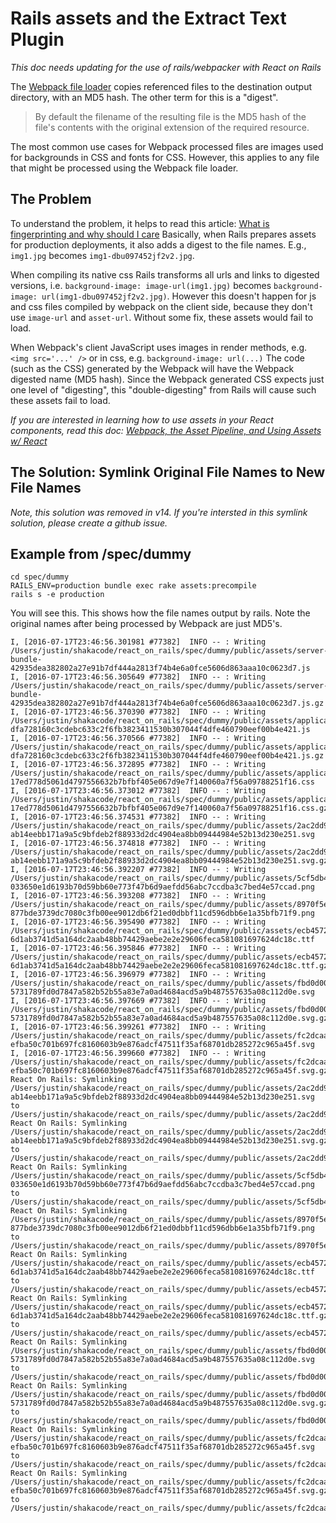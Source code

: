 # Rails assets and the Extract Text Plugin

*This doc needs updating for the use of rails/webpacker with React on Rails*

The [Webpack file loader](https://github.com/webpack/file-loader) copies referenced files to
the destination output directory, with an MD5 hash. The other term for this is a "digest".

> By default the filename of the resulting file is the MD5 hash of the file's contents with
the original extension of the required resource.

The most common use cases for Webpack processed files are images used for backgrounds in
CSS and fonts for CSS. However, this applies to any file that might be processed using the
Webpack file loader.

## The Problem
To understand the problem, it helps to read this article:
[What is fingerprinting and why should I care](http://guides.rubyonrails.org/asset_pipeline.html#what-is-fingerprinting-and-why-should-i-care-questionmark)
Basically, when Rails prepares assets for production deployments, it also adds a digest
to the file names. E.g., `img1.jpg` becomes `img1-dbu097452jf2v2.jpg`.

When compiling its native css Rails transforms all urls and links to digested
versions, i.e. `background-image: image-url(img1.jpg)` becomes
`background-image: url(img1-dbu097452jf2v2.jpg)`. However this doesn't happen for js and
css files compiled by webpack on the client side, because they don't use
`image-url` and `asset-url`. Without some fix, these assets would fail to load.

When Webpack's client JavaScript uses images in render methods, e.g. `<img src='...' />` or
in css, e.g. `background-image: url(...)` The code (such as the CSS) generated by the Webpack
will have the Webpack digested name (MD5 hash). Since the Webpack generated CSS expects
just one level of "digesting", this "double-digesting" from Rails will cause such these assets
fail to load.

_If you are interested in learning how to use assets in your React components, read this doc: [Webpack, the Asset Pipeline, and Using Assets w/ React](https://www.shakacode.com/react-on-rails/docs/outdated/rails-assets-relative-paths)_

## The Solution: Symlink Original File Names to New File Names
_Note, this solution was removed in v14. If you're intersted in this symlink solution, please create
a github issue._

## Example from /spec/dummy

```
cd spec/dummy
RAILS_ENV=production bundle exec rake assets:precompile
rails s -e production
```

You will see this. This shows how the file names output by rails. Note the original names after
being processed by Webpack are just MD5's.

```
I, [2016-07-17T23:46:56.301981 #77382]  INFO -- : Writing /Users/justin/shakacode/react_on_rails/spec/dummy/public/assets/server-bundle-42935dea382802a27e91b7df444a2813f74b4e6a0fce5606d863aaa10c0623d7.js
I, [2016-07-17T23:46:56.305649 #77382]  INFO -- : Writing /Users/justin/shakacode/react_on_rails/spec/dummy/public/assets/server-bundle-42935dea382802a27e91b7df444a2813f74b4e6a0fce5606d863aaa10c0623d7.js.gz
I, [2016-07-17T23:46:56.370390 #77382]  INFO -- : Writing /Users/justin/shakacode/react_on_rails/spec/dummy/public/assets/application_static-dfa728160c3cdebc633c2f6fb3823411530b307044f4dfe460790eef00b4e421.js
I, [2016-07-17T23:46:56.370566 #77382]  INFO -- : Writing /Users/justin/shakacode/react_on_rails/spec/dummy/public/assets/application_static-dfa728160c3cdebc633c2f6fb3823411530b307044f4dfe460790eef00b4e421.js.gz
I, [2016-07-17T23:46:56.372895 #77382]  INFO -- : Writing /Users/justin/shakacode/react_on_rails/spec/dummy/public/assets/application_static-17ed778d5061d4797556632b7bfbf405e067d9e7f140060a7f56a09788251f16.css
I, [2016-07-17T23:46:56.373012 #77382]  INFO -- : Writing /Users/justin/shakacode/react_on_rails/spec/dummy/public/assets/application_static-17ed778d5061d4797556632b7bfbf405e067d9e7f140060a7f56a09788251f16.css.gz
I, [2016-07-17T23:46:56.374531 #77382]  INFO -- : Writing /Users/justin/shakacode/react_on_rails/spec/dummy/public/assets/2ac2dd94f9b7e54292f6d051f1e4e756-ab14eebb171a9a5c9bfdeb2f88933d2dc4904ea8bb09444984e52b13d230e251.svg
I, [2016-07-17T23:46:56.374818 #77382]  INFO -- : Writing /Users/justin/shakacode/react_on_rails/spec/dummy/public/assets/2ac2dd94f9b7e54292f6d051f1e4e756-ab14eebb171a9a5c9bfdeb2f88933d2dc4904ea8bb09444984e52b13d230e251.svg.gz
I, [2016-07-17T23:46:56.392207 #77382]  INFO -- : Writing /Users/justin/shakacode/react_on_rails/spec/dummy/public/assets/5cf5db49df178f9357603f945752a1ef-033650e1d6193b70d59bb60e773f47b6d9aefdd56abc7ccdba3c7bed4e57ccad.png
I, [2016-07-17T23:46:56.393208 #77382]  INFO -- : Writing /Users/justin/shakacode/react_on_rails/spec/dummy/public/assets/8970f5e1e92aea933b502a2d73976b76-877bde3739dc7080c3fb00ee9012db6f21ed0dbbf11cd596dbb6e1a35bfb71f9.png
I, [2016-07-17T23:46:56.395490 #77382]  INFO -- : Writing /Users/justin/shakacode/react_on_rails/spec/dummy/public/assets/ecb4572a5e478b107dfcb60c16a7eefa-6d1ab3741d5a164dc2aab48bb74429aebe2e2e29606feca581081697624dc18c.ttf
I, [2016-07-17T23:46:56.395846 #77382]  INFO -- : Writing /Users/justin/shakacode/react_on_rails/spec/dummy/public/assets/ecb4572a5e478b107dfcb60c16a7eefa-6d1ab3741d5a164dc2aab48bb74429aebe2e2e29606feca581081697624dc18c.ttf.gz
I, [2016-07-17T23:46:56.396979 #77382]  INFO -- : Writing /Users/justin/shakacode/react_on_rails/spec/dummy/public/assets/fbd0d00cc9b670f05c17893a40da08d0-5731789fd0d7847a582b52b55a83e7a0ad4684acd5a9b487557635a08c112d0e.svg
I, [2016-07-17T23:46:56.397669 #77382]  INFO -- : Writing /Users/justin/shakacode/react_on_rails/spec/dummy/public/assets/fbd0d00cc9b670f05c17893a40da08d0-5731789fd0d7847a582b52b55a83e7a0ad4684acd5a9b487557635a08c112d0e.svg.gz
I, [2016-07-17T23:46:56.399261 #77382]  INFO -- : Writing /Users/justin/shakacode/react_on_rails/spec/dummy/public/assets/fc2dcaaf2057331ff76c5d37e1aa7056-efba50c701b697fc8160603b9e876adcf47511f35af68701db285272c965a45f.svg
I, [2016-07-17T23:46:56.399660 #77382]  INFO -- : Writing /Users/justin/shakacode/react_on_rails/spec/dummy/public/assets/fc2dcaaf2057331ff76c5d37e1aa7056-efba50c701b697fc8160603b9e876adcf47511f35af68701db285272c965a45f.svg.gz
React On Rails: Symlinking /Users/justin/shakacode/react_on_rails/spec/dummy/public/assets/2ac2dd94f9b7e54292f6d051f1e4e756-ab14eebb171a9a5c9bfdeb2f88933d2dc4904ea8bb09444984e52b13d230e251.svg to /Users/justin/shakacode/react_on_rails/spec/dummy/public/assets/2ac2dd94f9b7e54292f6d051f1e4e756.svg
React On Rails: Symlinking /Users/justin/shakacode/react_on_rails/spec/dummy/public/assets/2ac2dd94f9b7e54292f6d051f1e4e756-ab14eebb171a9a5c9bfdeb2f88933d2dc4904ea8bb09444984e52b13d230e251.svg.gz to /Users/justin/shakacode/react_on_rails/spec/dummy/public/assets/2ac2dd94f9b7e54292f6d051f1e4e756.svg.gz
React On Rails: Symlinking /Users/justin/shakacode/react_on_rails/spec/dummy/public/assets/5cf5db49df178f9357603f945752a1ef-033650e1d6193b70d59bb60e773f47b6d9aefdd56abc7ccdba3c7bed4e57ccad.png to /Users/justin/shakacode/react_on_rails/spec/dummy/public/assets/5cf5db49df178f9357603f945752a1ef.png
React On Rails: Symlinking /Users/justin/shakacode/react_on_rails/spec/dummy/public/assets/8970f5e1e92aea933b502a2d73976b76-877bde3739dc7080c3fb00ee9012db6f21ed0dbbf11cd596dbb6e1a35bfb71f9.png to /Users/justin/shakacode/react_on_rails/spec/dummy/public/assets/8970f5e1e92aea933b502a2d73976b76.png
React On Rails: Symlinking /Users/justin/shakacode/react_on_rails/spec/dummy/public/assets/ecb4572a5e478b107dfcb60c16a7eefa-6d1ab3741d5a164dc2aab48bb74429aebe2e2e29606feca581081697624dc18c.ttf to /Users/justin/shakacode/react_on_rails/spec/dummy/public/assets/ecb4572a5e478b107dfcb60c16a7eefa.ttf
React On Rails: Symlinking /Users/justin/shakacode/react_on_rails/spec/dummy/public/assets/ecb4572a5e478b107dfcb60c16a7eefa-6d1ab3741d5a164dc2aab48bb74429aebe2e2e29606feca581081697624dc18c.ttf.gz to /Users/justin/shakacode/react_on_rails/spec/dummy/public/assets/ecb4572a5e478b107dfcb60c16a7eefa.ttf.gz
React On Rails: Symlinking /Users/justin/shakacode/react_on_rails/spec/dummy/public/assets/fbd0d00cc9b670f05c17893a40da08d0-5731789fd0d7847a582b52b55a83e7a0ad4684acd5a9b487557635a08c112d0e.svg to /Users/justin/shakacode/react_on_rails/spec/dummy/public/assets/fbd0d00cc9b670f05c17893a40da08d0.svg
React On Rails: Symlinking /Users/justin/shakacode/react_on_rails/spec/dummy/public/assets/fbd0d00cc9b670f05c17893a40da08d0-5731789fd0d7847a582b52b55a83e7a0ad4684acd5a9b487557635a08c112d0e.svg.gz to /Users/justin/shakacode/react_on_rails/spec/dummy/public/assets/fbd0d00cc9b670f05c17893a40da08d0.svg.gz
React On Rails: Symlinking /Users/justin/shakacode/react_on_rails/spec/dummy/public/assets/fc2dcaaf2057331ff76c5d37e1aa7056-efba50c701b697fc8160603b9e876adcf47511f35af68701db285272c965a45f.svg to /Users/justin/shakacode/react_on_rails/spec/dummy/public/assets/fc2dcaaf2057331ff76c5d37e1aa7056.svg
React On Rails: Symlinking /Users/justin/shakacode/react_on_rails/spec/dummy/public/assets/fc2dcaaf2057331ff76c5d37e1aa7056-efba50c701b697fc8160603b9e876adcf47511f35af68701db285272c965a45f.svg.gz to /Users/justin/shakacode/react_on_rails/spec/dummy/public/assets/fc2dcaaf2057331ff76c5d37e1aa7056.svg
```
